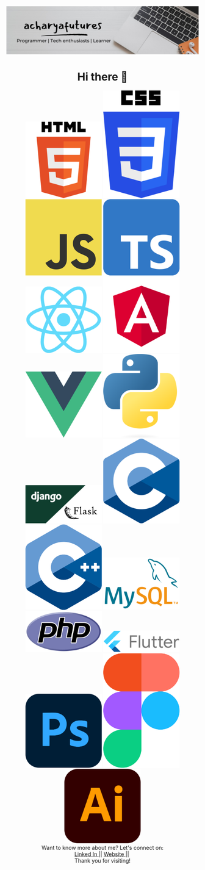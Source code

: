 <div id="header" align="center">
      <img src="https://github.com/acharyafutures/acharyafutures/blob/main/aaaaaa.jpeg">
</div>
    <div class="container">
        <h1 align="center">Hi there 👋</h1>
    </div>    
<div align="center">
  <img src="https://github.com/acharyafutures/acharyafutures/blob/main/Html.png"  width="200">
  <img src="https://github.com/acharyafutures/acharyafutures/blob/main/css.png"   width="200">
  <img src="https://github.com/acharyafutures/acharyafutures/blob/main/js.png"   width="200">
  <img src="https://github.com/acharyafutures/acharyafutures/blob/main/ts.png"   width="200">
  <img src="https://github.com/acharyafutures/acharyafutures/blob/main/react.png"   width="200">
  <img src="https://github.com/acharyafutures/acharyafutures/blob/main/angular.png"   width="200">
  <img src="https://github.com/acharyafutures/acharyafutures/blob/main/vue.png"   width="200">
  <img src="https://github.com/acharyafutures/acharyafutures/blob/main/python.png"   width="200">
  <img src="https://github.com/acharyafutures/acharyafutures/blob/main/djfl.jpeg"   width="200">
  <img src="https://github.com/acharyafutures/acharyafutures/blob/main/c.png"   width="200">
  <img src="https://github.com/acharyafutures/acharyafutures/blob/main/c++.png"   width="200">
  <img src="https://github.com/acharyafutures/acharyafutures/blob/main/mysql.png"   width="200">
  <img src="https://github.com/acharyafutures/acharyafutures/blob/main/php.png"   width="200">
  <img src="https://github.com/acharyafutures/acharyafutures/blob/main/flutter.png"   width="200">
  <img src="https://github.com/acharyafutures/acharyafutures/blob/main/ps.png"   width="200">
  <img src="https://github.com/acharyafutures/acharyafutures/blob/main/figma.png"   width="200">
  <img src="https://github.com/acharyafutures/acharyafutures/blob/main/ill.png"   width="200">
</div>  
  </div>
  <div align="center"> Want to know more about me? Let's connect on:</div>
  <div id="badges" align="center">
    <a href="https://www.linkedin.com/in/acharyafutures/" target="_blank">
      Linked In
    </a>
    ||
    <a href="http://nimeshacharya.com.np/" target="_blank">
      Website
    </a>
    ||
    <img src="https://komarev.com/ghpvc/?username=acharyafutures&style=flat-square&color=blue" alt=""/>
  </div>
 <div align="center">Thank you for visiting!</div>

 
 



